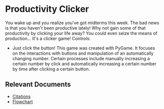# Productivity Clicker
You wake up and you realize you've got midterms this week. The bad news is that you haven't been productive lately! Why not gain some of that productivity by clicking your life away? You could even seize the means of production... It's a clicker game!
Controls:
* Just click the button!
This game was created with PyGame. It focuses on the interactions with buttons and manipulation of an automatically changing number. Certain processes include manually increasing a certain number by click and automatically increasing a certain number by time after clicking a certain button.
## Relevant Documents
* [Citations](https://docs.google.com/document/d/1rBPt4njjUDgais4v707eZrYc82FXiNg1lLvYO9LI7uk/edit?usp=sharing)
* [Flowchart](https://drive.google.com/file/d/1EReWqA6MYkf40zRbmaca-b8CBX4pA2I_/view?usp=sharing)

